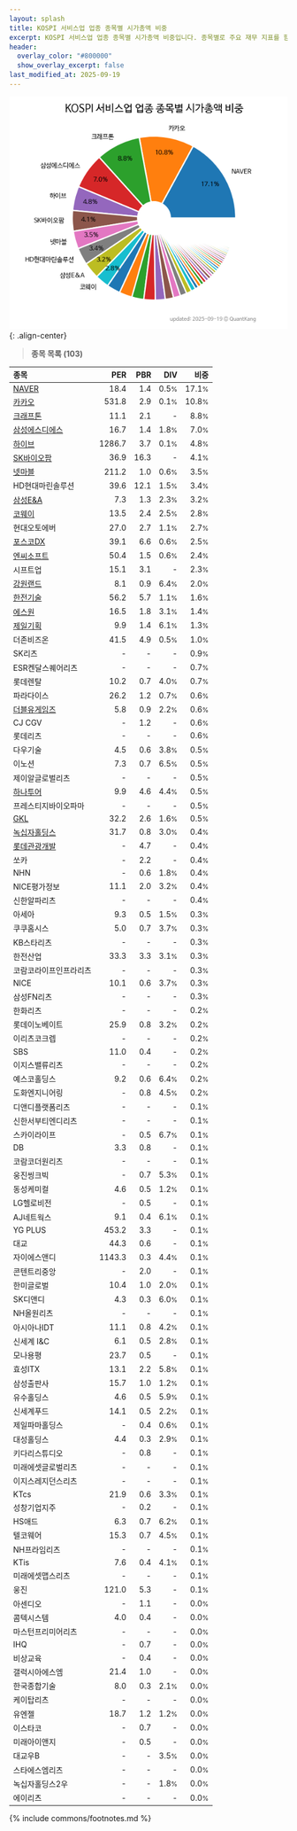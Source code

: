```yaml
---
layout: splash
title: KOSPI 서비스업 업종 종목별 시가총액 비중
excerpt: KOSPI 서비스업 업종 종목별 시가총액 비중입니다. 종목별로 주요 재무 지표를 함께 표시합니다.
header:
  overlay_color: "#800000"
  show_overlay_excerpt: false
last_modified_at: 2025-09-19
---
```



![KOSPI 서비스업 업종 종목별 시가총액 비중](/stats/sector/images/kospi_업종_서비스업_종목.png){: .align-center}


> **종목 목록 (103)**<a id="list"></a>

| **종목** | **PER** | **PBR** | **DIV** | **비중** |
| :------- | ------: | ------: | ------: | -------: |
| [NAVER](/035420/) | 18.4 | 1.4 | 0.5<small>%</small> | 17.1<small>%</small> |
| [카카오](/035720/) | 531.8 | 2.9 | 0.1<small>%</small> | 10.8<small>%</small> |
| [크래프톤](/259960/) | 11.1 | 2.1 | - | 8.8<small>%</small> |
| [삼성에스디에스](/018260/) | 16.7 | 1.4 | 1.8<small>%</small> | 7.0<small>%</small> |
| [하이브](/352820/) | 1286.7 | 3.7 | 0.1<small>%</small> | 4.8<small>%</small> |
| [SK바이오팜](/326030/) | 36.9 | 16.3 | - | 4.1<small>%</small> |
| [넷마블](/251270/) | 211.2 | 1.0 | 0.6<small>%</small> | 3.5<small>%</small> |
| HD현대마린솔루션 | 39.6 | 12.1 | 1.5<small>%</small> | 3.4<small>%</small> |
| [삼성E&A](/028050/) | 7.3 | 1.3 | 2.3<small>%</small> | 3.2<small>%</small> |
| [코웨이](/021240/) | 13.5 | 2.4 | 2.5<small>%</small> | 2.8<small>%</small> |
| 현대오토에버 | 27.0 | 2.7 | 1.1<small>%</small> | 2.7<small>%</small> |
| [포스코DX](/022100/) | 39.1 | 6.6 | 0.6<small>%</small> | 2.5<small>%</small> |
| [엔씨소프트](/036570/) | 50.4 | 1.5 | 0.6<small>%</small> | 2.4<small>%</small> |
| 시프트업 | 15.1 | 3.1 | - | 2.3<small>%</small> |
| [강원랜드](/035250/) | 8.1 | 0.9 | 6.4<small>%</small> | 2.0<small>%</small> |
| [한전기술](/052690/) | 56.2 | 5.7 | 1.1<small>%</small> | 1.6<small>%</small> |
| [에스원](/012750/) | 16.5 | 1.8 | 3.1<small>%</small> | 1.4<small>%</small> |
| [제일기획](/030000/) | 9.9 | 1.4 | 6.1<small>%</small> | 1.3<small>%</small> |
| 더존비즈온 | 41.5 | 4.9 | 0.5<small>%</small> | 1.0<small>%</small> |
| SK리츠 | - | - | - | 0.9<small>%</small> |
| ESR켄달스퀘어리츠 | - | - | - | 0.7<small>%</small> |
| 롯데렌탈 | 10.2 | 0.7 | 4.0<small>%</small> | 0.7<small>%</small> |
| 파라다이스 | 26.2 | 1.2 | 0.7<small>%</small> | 0.6<small>%</small> |
| [더블유게임즈](/192080/) | 5.8 | 0.9 | 2.2<small>%</small> | 0.6<small>%</small> |
| CJ CGV | - | 1.2 | - | 0.6<small>%</small> |
| 롯데리츠 | - | - | - | 0.6<small>%</small> |
| 다우기술 | 4.5 | 0.6 | 3.8<small>%</small> | 0.5<small>%</small> |
| 이노션 | 7.3 | 0.7 | 6.5<small>%</small> | 0.5<small>%</small> |
| 제이알글로벌리츠 | - | - | - | 0.5<small>%</small> |
| [하나투어](/039130/) | 9.9 | 4.6 | 4.4<small>%</small> | 0.5<small>%</small> |
| 프레스티지바이오파마 | - | - | - | 0.5<small>%</small> |
| [GKL](/114090/) | 32.2 | 2.6 | 1.6<small>%</small> | 0.5<small>%</small> |
| [녹십자홀딩스](/005250/) | 31.7 | 0.8 | 3.0<small>%</small> | 0.4<small>%</small> |
| [롯데관광개발](/032350/) | - | 4.7 | - | 0.4<small>%</small> |
| 쏘카 | - | 2.2 | - | 0.4<small>%</small> |
| NHN | - | 0.6 | 1.8<small>%</small> | 0.4<small>%</small> |
| NICE평가정보 | 11.1 | 2.0 | 3.2<small>%</small> | 0.4<small>%</small> |
| 신한알파리츠 | - | - | - | 0.4<small>%</small> |
| 아세아 | 9.3 | 0.5 | 1.5<small>%</small> | 0.3<small>%</small> |
| 쿠쿠홈시스 | 5.0 | 0.7 | 3.7<small>%</small> | 0.3<small>%</small> |
| KB스타리츠 | - | - | - | 0.3<small>%</small> |
| 한전산업 | 33.3 | 3.3 | 3.1<small>%</small> | 0.3<small>%</small> |
| 코람코라이프인프라리츠 | - | - | - | 0.3<small>%</small> |
| NICE | 10.1 | 0.6 | 3.7<small>%</small> | 0.3<small>%</small> |
| 삼성FN리츠 | - | - | - | 0.3<small>%</small> |
| 한화리츠 | - | - | - | 0.2<small>%</small> |
| 롯데이노베이트 | 25.9 | 0.8 | 3.2<small>%</small> | 0.2<small>%</small> |
| 이리츠코크렙 | - | - | - | 0.2<small>%</small> |
| SBS | 11.0 | 0.4 | - | 0.2<small>%</small> |
| 이지스밸류리츠 | - | - | - | 0.2<small>%</small> |
| 예스코홀딩스 | 9.2 | 0.6 | 6.4<small>%</small> | 0.2<small>%</small> |
| 도화엔지니어링 | - | 0.8 | 4.5<small>%</small> | 0.2<small>%</small> |
| 디앤디플랫폼리츠 | - | - | - | 0.1<small>%</small> |
| 신한서부티엔디리츠 | - | - | - | 0.1<small>%</small> |
| 스카이라이프 | - | 0.5 | 6.7<small>%</small> | 0.1<small>%</small> |
| DB | 3.3 | 0.8 | - | 0.1<small>%</small> |
| 코람코더원리츠 | - | - | - | 0.1<small>%</small> |
| 웅진씽크빅 | - | 0.7 | 5.3<small>%</small> | 0.1<small>%</small> |
| 동성케미컬 | 4.6 | 0.5 | 1.2<small>%</small> | 0.1<small>%</small> |
| LG헬로비전 | - | 0.5 | - | 0.1<small>%</small> |
| AJ네트웍스 | 9.1 | 0.4 | 6.1<small>%</small> | 0.1<small>%</small> |
| YG PLUS | 453.2 | 3.3 | - | 0.1<small>%</small> |
| 대교 | 44.3 | 0.6 | - | 0.1<small>%</small> |
| 자이에스앤디 | 1143.3 | 0.3 | 4.4<small>%</small> | 0.1<small>%</small> |
| 콘텐트리중앙 | - | 2.0 | - | 0.1<small>%</small> |
| 한미글로벌 | 10.4 | 1.0 | 2.0<small>%</small> | 0.1<small>%</small> |
| SK디앤디 | 4.3 | 0.3 | 6.0<small>%</small> | 0.1<small>%</small> |
| NH올원리츠 | - | - | - | 0.1<small>%</small> |
| 아시아나IDT | 11.1 | 0.8 | 4.2<small>%</small> | 0.1<small>%</small> |
| 신세계 I&C | 6.1 | 0.5 | 2.8<small>%</small> | 0.1<small>%</small> |
| 모나용평 | 23.7 | 0.5 | - | 0.1<small>%</small> |
| 효성ITX | 13.1 | 2.2 | 5.8<small>%</small> | 0.1<small>%</small> |
| 삼성출판사 | 15.7 | 1.0 | 1.2<small>%</small> | 0.1<small>%</small> |
| 유수홀딩스 | 4.6 | 0.5 | 5.9<small>%</small> | 0.1<small>%</small> |
| 신세계푸드 | 14.1 | 0.5 | 2.2<small>%</small> | 0.1<small>%</small> |
| 제일파마홀딩스 | - | 0.4 | 0.6<small>%</small> | 0.1<small>%</small> |
| 대성홀딩스 | 4.4 | 0.3 | 2.9<small>%</small> | 0.1<small>%</small> |
| 키다리스튜디오 | - | 0.8 | - | 0.1<small>%</small> |
| 미래에셋글로벌리츠 | - | - | - | 0.1<small>%</small> |
| 이지스레지던스리츠 | - | - | - | 0.1<small>%</small> |
| KTcs | 21.9 | 0.6 | 3.3<small>%</small> | 0.1<small>%</small> |
| 성창기업지주 | - | 0.2 | - | 0.1<small>%</small> |
| HS애드 | 6.3 | 0.7 | 6.2<small>%</small> | 0.1<small>%</small> |
| 텔코웨어 | 15.3 | 0.7 | 4.5<small>%</small> | 0.1<small>%</small> |
| NH프라임리츠 | - | - | - | 0.1<small>%</small> |
| KTis | 7.6 | 0.4 | 4.1<small>%</small> | 0.1<small>%</small> |
| 미래에셋맵스리츠 | - | - | - | 0.1<small>%</small> |
| 웅진 | 121.0 | 5.3 | - | 0.1<small>%</small> |
| 아센디오 | - | 1.1 | - | 0.0<small>%</small> |
| 콤텍시스템 | 4.0 | 0.4 | - | 0.0<small>%</small> |
| 마스턴프리미어리츠 | - | - | - | 0.0<small>%</small> |
| IHQ | - | 0.7 | - | 0.0<small>%</small> |
| 비상교육 | - | 0.4 | - | 0.0<small>%</small> |
| 갤럭시아에스엠 | 21.4 | 1.0 | - | 0.0<small>%</small> |
| 한국종합기술 | 8.0 | 0.3 | 2.1<small>%</small> | 0.0<small>%</small> |
| 케이탑리츠 | - | - | - | 0.0<small>%</small> |
| 유엔젤 | 18.7 | 1.2 | 1.2<small>%</small> | 0.0<small>%</small> |
| 이스타코 | - | 0.7 | - | 0.0<small>%</small> |
| 미래아이앤지 | - | 0.5 | - | 0.0<small>%</small> |
| 대교우B | - | - | 3.5<small>%</small> | 0.0<small>%</small> |
| 스타에스엠리츠 | - | - | - | 0.0<small>%</small> |
| 녹십자홀딩스2우 | - | - | 1.8<small>%</small> | 0.0<small>%</small> |
| 에이리츠 | - | - | - | 0.0<small>%</small> |

{% include commons/footnotes.md %}